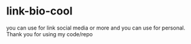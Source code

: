 # link-bio-cool
you can use for link social media or more and you can use for personal. Thank you for using my code/repo
